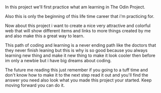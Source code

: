 In this project we'll first practice what am learning in The Odin Project.

Also this is only the beginning of this life time career that i'm practicing for.

Now about this project i want to create a nice very attractive and colorful web that will show different items and links to more things created by me and also make this a great way to learn.

This path of coding and learning is a never ending path like the doctors that they never finish leaning but this is why is so good because you always learning new thing and make it new thing to make it look cooler then before im only a newbie but i have big dreams about coding.

The future me reading this just remember if you going to a tuff time and don't know how to make it to the next step read it out and you'll find the answer you need also look what you made this project your started. Keep moving forward you can do it.
